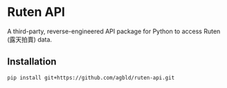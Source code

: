 # Ruten API
A third-party, reverse-engineered API package for Python to access Ruten (露天拍賣) data.

## Installation
```bash
pip install git+https://github.com/agbld/ruten-api.git
```